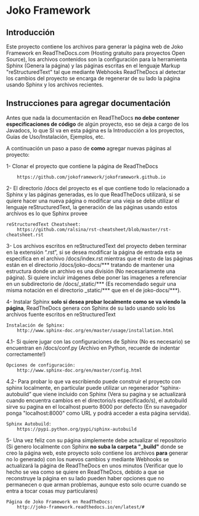 # Joko Framework
## Introducción
Este proyecto contiene los archivos para generar la página web de Joko Framework en ReadTheDocs.com (Hosting gratuito para proyectos Open Source), los archivos contenidos son la configuración para la herramienta Sphinx (Genera la página) y las páginas escritas en el lenguaje Markup "reStructuredText" tal que mediante Webhooks ReadTheDocs al detectar los cambios del proyecto se encarga de regenerar de su lado la página usando Sphinx y los archivos recientes.

## Instrucciones para agregar documentación
Antes que nada la documentación en ReadTheDocs <b>no debe contener especificaciones de código</b> de algún proyecto, eso se deja a cargo de los Javadocs, lo que SI va en esta página es la Introducción a los proyectos, Guías de Uso/Instalación, Ejemplos, etc. 
    
A continuación un paso a paso de <b>como</b> agregar nuevas páginas al proyecto:

1- Clonar el proyecto que contiene la página de ReadTheDocs
        
        https://github.com/jokoframework/jokoframework.github.io
  
2- El directorio /docs del proyecto es el que contiene todo lo relacionado a Sphinx y las páginas generadas, es lo que ReadTheDocs utilizará, si se quiere hacer una nueva página o modificar una vieja se debe utilizar el lenguaje reStructuredText, la generación de las páginas usando estos archivos es lo que Sphinx provee
    
    reStructuredText Cheatsheet:
        https://github.com/ralsina/rst-cheatsheet/blob/master/rst-cheatsheet.rst

3- Los archivos escritos en reStructuredText del proyecto deben terminar en la extensión “.rst”, si se desea modificar la página de entrada esta se especifica en el archivo /docs/index.rst mientras que el resto de las páginas están en el directorio /docs/joko-docs/*** tratando de mantener una estructura donde un archivo es una división (No necesariamente una página). Si quiere incluir imágenes debe poner las imagenes a referenciar en un subdirectorio de /docs/_static/*** (Es recomendado seguir una misma notación en el directorio _static/*** que en el de joko-docs/***).

4- Instalar Sphinx <b>solo si desea probar localmente como se va viendo la página</b>, ReadTheDocs genera con Sphinx de su lado usando solo los archivos fuente escritos en reStructuredText
    
    Instalación de Sphinx:
        http://www.sphinx-doc.org/en/master/usage/installation.html

4.1- Si quiere jugar con las configuraciones de Sphinx (No es necesario) se encuentran en /docs/conf.py (Archivo en Python, recuerde de indentar correctamente!)
    
    Opciones de configuración:
        http://www.sphinx-doc.org/en/master/config.html

4.2- Para probar lo que va escribiendo puede construir el proyecto con sphinx localmente, en particular puede utilizar un regenerador “sphinx-autobuild” que viene incluido con Sphinx (Vera su pagina y se actualizará cuando encuentra cambios en el directorio/s especificado/s), el autobuild sirve su pagina en el localhost puerto 8000 por defecto (En su navegador ponga "localhost:8000" como URL y podrá acceder a esta página servida).
    
    Sphinx Autobuild:        
        https://pypi.python.org/pypi/sphinx-autobuild


        
5- Una vez feliz con su página simplemente debe actualizar el repositorio (Si genero localmente con Sphinx <b>no suba la carpeta "_build"</b> donde se creo la página web, este proyecto solo contiene los archivos <b>para</b> generar no lo generado) con los nuevos cambios y mediante Webhooks se actualizará la página de ReadTheDocs en unos minutos (Verificar que lo hecho se vea como se quiere en ReadTheDocs, debido a que se reconstruye la página en su lado pueden haber opciones que no permanecen o que arman problemas, aunque esto solo ocurre cuando se entra a tocar cosas muy particulares)
    
    Página de Joko Framework en ReadTheDocs:
        http://joko-framework.readthedocs.io/en/latest/#

